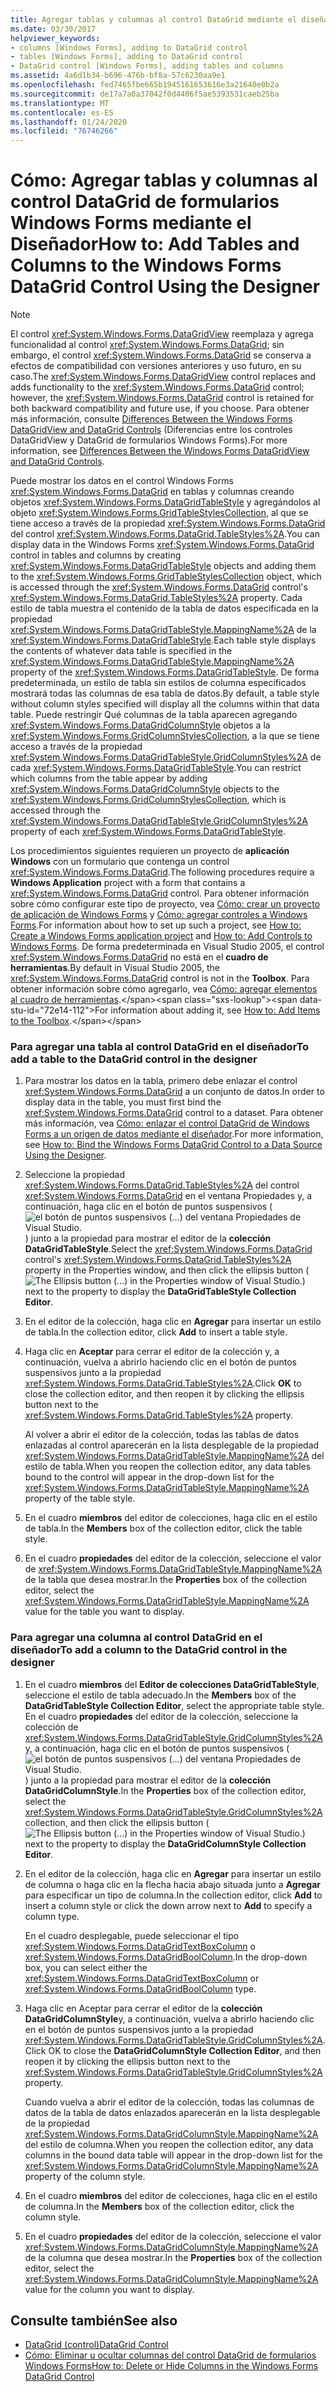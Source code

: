```yaml
---
title: Agregar tablas y columnas al control DataGrid mediante el diseñador
ms.date: 03/30/2017
helpviewer_keywords:
- columns [Windows Forms], adding to DataGrid control
- tables [Windows Forms], adding to DataGrid control
- DataGrid control [Windows Forms], adding tables and columns
ms.assetid: 4a6d1b34-b696-476b-bf8a-57c6230aa9e1
ms.openlocfilehash: fed7465fbe665b1945161653616e3a21640e0b2a
ms.sourcegitcommit: de17a7a0a37042f0d4406f5ae5393531caeb25ba
ms.translationtype: MT
ms.contentlocale: es-ES
ms.lasthandoff: 01/24/2020
ms.locfileid: "76746266"
---
```

# <a name="how-to-add-tables-and-columns-to-the-windows-forms-datagrid-control-using-the-designer"></a><span data-ttu-id="72e14-102">Cómo: Agregar tablas y columnas al control DataGrid de formularios Windows Forms mediante el Diseñador</span><span class="sxs-lookup"><span data-stu-id="72e14-102">How to: Add Tables and Columns to the Windows Forms DataGrid Control Using the Designer</span></span>

> [!NOTE]
> <span data-ttu-id="72e14-103">El control <xref:System.Windows.Forms.DataGridView> reemplaza y agrega funcionalidad al control <xref:System.Windows.Forms.DataGrid>; sin embargo, el control <xref:System.Windows.Forms.DataGrid> se conserva a efectos de compatibilidad con versiones anteriores y uso futuro, en su caso.</span><span class="sxs-lookup"><span data-stu-id="72e14-103">The <xref:System.Windows.Forms.DataGridView> control replaces and adds functionality to the <xref:System.Windows.Forms.DataGrid> control; however, the <xref:System.Windows.Forms.DataGrid> control is retained for both backward compatibility and future use, if you choose.</span></span> <span data-ttu-id="72e14-104">Para obtener más información, consulte [Differences Between the Windows Forms DataGridView and DataGrid Controls](differences-between-the-windows-forms-datagridview-and-datagrid-controls.md) (Diferencias entre los controles DataGridView y DataGrid de formularios Windows Forms).</span><span class="sxs-lookup"><span data-stu-id="72e14-104">For more information, see [Differences Between the Windows Forms DataGridView and DataGrid Controls](differences-between-the-windows-forms-datagridview-and-datagrid-controls.md).</span></span>

<span data-ttu-id="72e14-105">Puede mostrar los datos en el control Windows Forms <xref:System.Windows.Forms.DataGrid> en tablas y columnas creando objetos <xref:System.Windows.Forms.DataGridTableStyle> y agregándolos al objeto <xref:System.Windows.Forms.GridTableStylesCollection>, al que se tiene acceso a través de la propiedad <xref:System.Windows.Forms.DataGrid> del control <xref:System.Windows.Forms.DataGrid.TableStyles%2A>.</span><span class="sxs-lookup"><span data-stu-id="72e14-105">You can display data in the Windows Forms <xref:System.Windows.Forms.DataGrid> control in tables and columns by creating <xref:System.Windows.Forms.DataGridTableStyle> objects and adding them to the <xref:System.Windows.Forms.GridTableStylesCollection> object, which is accessed through the <xref:System.Windows.Forms.DataGrid> control's <xref:System.Windows.Forms.DataGrid.TableStyles%2A> property.</span></span> <span data-ttu-id="72e14-106">Cada estilo de tabla muestra el contenido de la tabla de datos especificada en la propiedad <xref:System.Windows.Forms.DataGridTableStyle.MappingName%2A> de la <xref:System.Windows.Forms.DataGridTableStyle>.</span><span class="sxs-lookup"><span data-stu-id="72e14-106">Each table style displays the contents of whatever data table is specified in the <xref:System.Windows.Forms.DataGridTableStyle.MappingName%2A> property of the <xref:System.Windows.Forms.DataGridTableStyle>.</span></span> <span data-ttu-id="72e14-107">De forma predeterminada, un estilo de tabla sin estilos de columna especificados mostrará todas las columnas de esa tabla de datos.</span><span class="sxs-lookup"><span data-stu-id="72e14-107">By default, a table style without column styles specified will display all the columns within that data table.</span></span> <span data-ttu-id="72e14-108">Puede restringir Qué columnas de la tabla aparecen agregando <xref:System.Windows.Forms.DataGridColumnStyle> objetos a la <xref:System.Windows.Forms.GridColumnStylesCollection>, a la que se tiene acceso a través de la propiedad <xref:System.Windows.Forms.DataGridTableStyle.GridColumnStyles%2A> de cada <xref:System.Windows.Forms.DataGridTableStyle>.</span><span class="sxs-lookup"><span data-stu-id="72e14-108">You can restrict which columns from the table appear by adding <xref:System.Windows.Forms.DataGridColumnStyle> objects to the <xref:System.Windows.Forms.GridColumnStylesCollection>, which is accessed through the <xref:System.Windows.Forms.DataGridTableStyle.GridColumnStyles%2A> property of each <xref:System.Windows.Forms.DataGridTableStyle>.</span></span>

<span data-ttu-id="72e14-109">Los procedimientos siguientes requieren un proyecto de **aplicación Windows** con un formulario que contenga un control <xref:System.Windows.Forms.DataGrid>.</span><span class="sxs-lookup"><span data-stu-id="72e14-109">The following procedures require a **Windows Application** project with a form that contains a <xref:System.Windows.Forms.DataGrid> control.</span></span> <span data-ttu-id="72e14-110">Para obtener información sobre cómo configurar este tipo de proyecto, vea [Cómo: crear un proyecto de aplicación de Windows Forms](/visualstudio/ide/step-1-create-a-windows-forms-application-project) y [Cómo: agregar controles a Windows Forms](how-to-add-controls-to-windows-forms.md).</span><span class="sxs-lookup"><span data-stu-id="72e14-110">For information about how to set up such a project, see [How to: Create a Windows Forms application project](/visualstudio/ide/step-1-create-a-windows-forms-application-project) and [How to: Add Controls to Windows Forms](how-to-add-controls-to-windows-forms.md).</span></span> <span data-ttu-id="72e14-111">De forma predeterminada en Visual Studio 2005, el control <xref:System.Windows.Forms.DataGrid> no está en el **cuadro de herramientas**.</span><span class="sxs-lookup"><span data-stu-id="72e14-111">By default in Visual Studio 2005, the <xref:System.Windows.Forms.DataGrid> control is not in the **Toolbox**.</span></span> <span data-ttu-id="72e14-112">Para obtener información sobre cómo agregarlo, vea [Cómo: agregar elementos al cuadro de herramientas](https://docs.microsoft.com/previous-versions/visualstudio/visual-studio-2010/ms165355(v=vs.100)).</span><span class="sxs-lookup"><span data-stu-id="72e14-112">For information about adding it, see [How to: Add Items to the Toolbox](https://docs.microsoft.com/previous-versions/visualstudio/visual-studio-2010/ms165355(v=vs.100)).</span></span>

### <a name="to-add-a-table-to-the-datagrid-control-in-the-designer"></a><span data-ttu-id="72e14-113">Para agregar una tabla al control DataGrid en el diseñador</span><span class="sxs-lookup"><span data-stu-id="72e14-113">To add a table to the DataGrid control in the designer</span></span>

1. <span data-ttu-id="72e14-114">Para mostrar los datos en la tabla, primero debe enlazar el control <xref:System.Windows.Forms.DataGrid> a un conjunto de datos.</span><span class="sxs-lookup"><span data-stu-id="72e14-114">In order to display data in the table, you must first bind the <xref:System.Windows.Forms.DataGrid> control to a dataset.</span></span> <span data-ttu-id="72e14-115">Para obtener más información, vea [Cómo: enlazar el control DataGrid de Windows Forms a un origen de datos mediante el diseñador](bind-wf-datagrid-control-to-a-data-source-using-the-designer.md).</span><span class="sxs-lookup"><span data-stu-id="72e14-115">For more information, see [How to: Bind the Windows Forms DataGrid Control to a Data Source Using the Designer](bind-wf-datagrid-control-to-a-data-source-using-the-designer.md).</span></span>

2. <span data-ttu-id="72e14-116">Seleccione la propiedad <xref:System.Windows.Forms.DataGrid.TableStyles%2A> del control <xref:System.Windows.Forms.DataGrid> en el ventana Propiedades y, a continuación, haga clic en el botón de puntos suspensivos (![el botón de puntos suspensivos (...) del ventana Propiedades de Visual Studio.](./media/visual-studio-ellipsis-button.png)) junto a la propiedad para mostrar el editor de la **colección DataGridTableStyle**.</span><span class="sxs-lookup"><span data-stu-id="72e14-116">Select the <xref:System.Windows.Forms.DataGrid> control's <xref:System.Windows.Forms.DataGrid.TableStyles%2A> property in the Properties window, and then click the ellipsis button (![The Ellipsis button (...) in the Properties window of Visual Studio.](./media/visual-studio-ellipsis-button.png)) next to the property to display the **DataGridTableStyle Collection Editor**.</span></span>

3. <span data-ttu-id="72e14-117">En el editor de la colección, haga clic en **Agregar** para insertar un estilo de tabla.</span><span class="sxs-lookup"><span data-stu-id="72e14-117">In the collection editor, click **Add** to insert a table style.</span></span>

4. <span data-ttu-id="72e14-118">Haga clic en **Aceptar** para cerrar el editor de la colección y, a continuación, vuelva a abrirlo haciendo clic en el botón de puntos suspensivos junto a la propiedad <xref:System.Windows.Forms.DataGrid.TableStyles%2A>.</span><span class="sxs-lookup"><span data-stu-id="72e14-118">Click **OK** to close the collection editor, and then reopen it by clicking the ellipsis button next to the <xref:System.Windows.Forms.DataGrid.TableStyles%2A> property.</span></span>

     <span data-ttu-id="72e14-119">Al volver a abrir el editor de la colección, todas las tablas de datos enlazadas al control aparecerán en la lista desplegable de la propiedad <xref:System.Windows.Forms.DataGridTableStyle.MappingName%2A> del estilo de tabla.</span><span class="sxs-lookup"><span data-stu-id="72e14-119">When you reopen the collection editor, any data tables bound to the control will appear in the drop-down list for the <xref:System.Windows.Forms.DataGridTableStyle.MappingName%2A> property of the table style.</span></span>

5. <span data-ttu-id="72e14-120">En el cuadro **miembros** del editor de colecciones, haga clic en el estilo de tabla.</span><span class="sxs-lookup"><span data-stu-id="72e14-120">In the **Members** box of the collection editor, click the table style.</span></span>

6. <span data-ttu-id="72e14-121">En el cuadro **propiedades** del editor de la colección, seleccione el valor de <xref:System.Windows.Forms.DataGridTableStyle.MappingName%2A> de la tabla que desea mostrar.</span><span class="sxs-lookup"><span data-stu-id="72e14-121">In the **Properties** box of the collection editor, select the <xref:System.Windows.Forms.DataGridTableStyle.MappingName%2A> value for the table you want to display.</span></span>

### <a name="to-add-a-column-to-the-datagrid-control-in-the-designer"></a><span data-ttu-id="72e14-122">Para agregar una columna al control DataGrid en el diseñador</span><span class="sxs-lookup"><span data-stu-id="72e14-122">To add a column to the DataGrid control in the designer</span></span>

1. <span data-ttu-id="72e14-123">En el cuadro **miembros** del **Editor de colecciones DataGridTableStyle**, seleccione el estilo de tabla adecuado.</span><span class="sxs-lookup"><span data-stu-id="72e14-123">In the **Members** box of the **DataGridTableStyle Collection Editor**, select the appropriate table style.</span></span> <span data-ttu-id="72e14-124">En el cuadro **propiedades** del editor de la colección, seleccione la colección de <xref:System.Windows.Forms.DataGridTableStyle.GridColumnStyles%2A> y, a continuación, haga clic en el botón de puntos suspensivos (![el botón de puntos suspensivos (...) del ventana Propiedades de Visual Studio.](./media/visual-studio-ellipsis-button.png)) junto a la propiedad para mostrar el editor de la **colección DataGridColumnStyle**.</span><span class="sxs-lookup"><span data-stu-id="72e14-124">In the **Properties** box of the collection editor, select the <xref:System.Windows.Forms.DataGridTableStyle.GridColumnStyles%2A> collection, and then click the ellipsis button (![The Ellipsis button (...) in the Properties window of Visual Studio.](./media/visual-studio-ellipsis-button.png)) next to the property to display the **DataGridColumnStyle Collection Editor**.</span></span>

2. <span data-ttu-id="72e14-125">En el editor de la colección, haga clic en **Agregar** para insertar un estilo de columna o haga clic en la flecha hacia abajo situada junto a **Agregar** para especificar un tipo de columna.</span><span class="sxs-lookup"><span data-stu-id="72e14-125">In the collection editor, click **Add** to insert a column style or click the down arrow next to **Add** to specify a column type.</span></span>

     <span data-ttu-id="72e14-126">En el cuadro desplegable, puede seleccionar el tipo <xref:System.Windows.Forms.DataGridTextBoxColumn> o <xref:System.Windows.Forms.DataGridBoolColumn>.</span><span class="sxs-lookup"><span data-stu-id="72e14-126">In the drop-down box, you can select either the <xref:System.Windows.Forms.DataGridTextBoxColumn> or <xref:System.Windows.Forms.DataGridBoolColumn> type.</span></span>

3. <span data-ttu-id="72e14-127">Haga clic en Aceptar para cerrar el editor de la **colección DataGridColumnStyle**y, a continuación, vuelva a abrirlo haciendo clic en el botón de puntos suspensivos junto a la propiedad <xref:System.Windows.Forms.DataGridTableStyle.GridColumnStyles%2A>.</span><span class="sxs-lookup"><span data-stu-id="72e14-127">Click OK to close the **DataGridColumnStyle Collection Editor**, and then reopen it by clicking the ellipsis button next to the <xref:System.Windows.Forms.DataGridTableStyle.GridColumnStyles%2A> property.</span></span>

     <span data-ttu-id="72e14-128">Cuando vuelva a abrir el editor de la colección, todas las columnas de datos de la tabla de datos enlazados aparecerán en la lista desplegable de la propiedad <xref:System.Windows.Forms.DataGridColumnStyle.MappingName%2A> del estilo de columna.</span><span class="sxs-lookup"><span data-stu-id="72e14-128">When you reopen the collection editor, any data columns in the bound data table will appear in the drop-down list for the <xref:System.Windows.Forms.DataGridColumnStyle.MappingName%2A> property of the column style.</span></span>

4. <span data-ttu-id="72e14-129">En el cuadro **miembros** del editor de colecciones, haga clic en el estilo de columna.</span><span class="sxs-lookup"><span data-stu-id="72e14-129">In the **Members** box of the collection editor, click the column style.</span></span>

5. <span data-ttu-id="72e14-130">En el cuadro **propiedades** del editor de la colección, seleccione el valor <xref:System.Windows.Forms.DataGridColumnStyle.MappingName%2A> de la columna que desea mostrar.</span><span class="sxs-lookup"><span data-stu-id="72e14-130">In the **Properties** box of the collection editor, select the <xref:System.Windows.Forms.DataGridColumnStyle.MappingName%2A> value for the column you want to display.</span></span>

## <a name="see-also"></a><span data-ttu-id="72e14-131">Consulte también</span><span class="sxs-lookup"><span data-stu-id="72e14-131">See also</span></span>

- [<span data-ttu-id="72e14-132">DataGrid (control)</span><span class="sxs-lookup"><span data-stu-id="72e14-132">DataGrid Control</span></span>](datagrid-control-windows-forms.md)
- [<span data-ttu-id="72e14-133">Cómo: Eliminar u ocultar columnas del control DataGrid de formularios Windows Forms</span><span class="sxs-lookup"><span data-stu-id="72e14-133">How to: Delete or Hide Columns in the Windows Forms DataGrid Control</span></span>](how-to-delete-or-hide-columns-in-the-windows-forms-datagrid-control.md)
